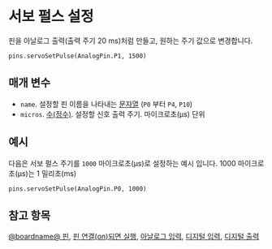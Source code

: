 # 서보 펄스 설정

핀을 아날로그 출력(출력 주기 20 ms)처럼 만들고, 원하는 주기 값으로 변경합니다.

```sig
pins.servoSetPulse(AnalogPin.P1, 1500)
```

## 매개 변수

* `name`. 설정할 핀 이름을 나타내는 [문자열](/types/string) (`P0` 부터 `P4`, `P10`)
* `micros`. [수(정수)](/types/number). 설정할 신호 출력 주기. 마이크로초(µs) 단위

## 예시

다음은 서보 펄스 주기를 `1000` 마이크로초(µs)로 설정하는 예시 입니다. 1000 마이크로초(µs)는 1 밀리초(ms)

```blocks
pins.servoSetPulse(AnalogPin.P0, 1000)
```

## 참고 항목

[@boardname@ 핀](/device/pins), [핀 연결(on)되면 실행](/reference/input/on-pin-pressed), [아날로그 입력](/reference/pins/analog-read-pin), [디지털 입력](/reference/pins/digital-read-pin), [디지털 출력](/reference/pins/digital-write-pin)